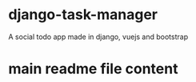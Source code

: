 # django-task-manager
A social todo app made in django, vuejs and bootstrap

# main readme file content
